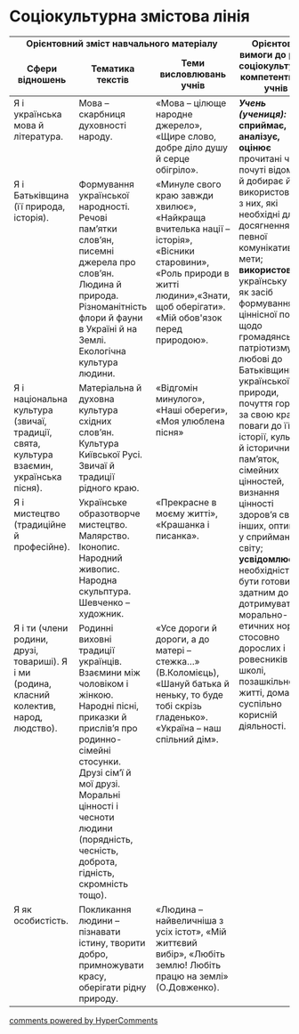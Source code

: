 <div id="hypercomments_widget" class="js-hypercomments-widget invisible"></div>

# Соціокультурна змістова лінія

<table>
<tr>
<td align="center" style="vertical-align:top !important;" colspan="3"><b>Орієнтовний зміст навчального матеріалу</b></td>
<td width="40%" align="center" rowspan="2"><b>Орієнтовні вимоги до рівня соціокультурної компетентності учнів
</b></td>
</tr>
  <tr>
    <td width="10%" align="center"><b>Cфери відношень</b></td>
    <td width="40%" align="center"><b>Тематика текстів</b></td>  
    <td width="10%" align="center"><b>Теми висловлювань учнів</b></td>
  </tr>
<tbody>
  <tr>
<td width="10%" style="vertical-align:top !important;">Я  і українська мова й література.</td>
<td width="40%" style="vertical-align:top !important;">Мова – скарбниця духовності народу. </td>
<td width="10%" style="vertical-align:top !important;">«Мова – цілюще народне джерело», «Щире слово, добре діло душу й серце обігріло». 
</td>
    <td width="40%" style="vertical-align:top !important;" rowspan="7">
<i><b>Учень (учениця):</b></i><br>
<b>сприймає, аналізує,  оцінює</b> прочитані чи почуті відомості й добирає й використовує  ті з них, які необхідні для досягнення певної комунікативної мети;<br>
<b>використовує</b> українську мову як засіб формування ціннісної позиції щодо громадянського патріотизму, любові до Батьківщини, української природи, почуття гордості за свою країну, поваги до її історії, культури й історичних пам’яток, сімейних цінностей, визнання цінності здоров’я свого й інших, оптимізм у сприйманні світу;<br>
<b>усвідомлює</b> необхідність бути готовим  і здатним до дотримуватися морально-етичних норм стосовно дорослих і ровесників у школі, позашкільному житті, дома, суспільно корисній діяльності.</td>
  </tr>
  <tr>
<td width="10%" style="vertical-align:top !important;">Я і Батьківщина (її природа, історія).</td>
<td width="40%" style="vertical-align:top !important;">Формування української народності. Речові пам’ятки слов’ян, писемні джерела про слов’ян. Людина й природа. Різноманітність флори й фауни в Україні й на Землі. Екологічна культура  людини.</td>
<td width="10%" style="vertical-align:top !important;">«Минуле свого краю завжди хвилює», «Найкраща вчителька нації – історія», «Вісники старовини», «Роль природи в житті людини»,«Знати, щоб оберігати». «Мій обов'язок перед природою». 
</td>
</tr>
  <tr>
<td width="10%" style="vertical-align:top !important;">Я  і  національна культура (звичаї, традиції, свята, культура взаємин, українська пісня).</td>
<td width="40%" style="vertical-align:top !important;">Матеріальна й духовна культура східних слов’ян. Культура Київської Русі.
Звичаї й традиції рідного краю.
</td>
<td width="10%" style="vertical-align:top !important;"> «Відгомін минулого», «Наші обереги», «Моя улюблена пісня»</td>
</tr>
  <tr>
<td width="10%" style="vertical-align:top !important;">Я і мистецтво (традиційне й професійне).</td>
<td width="40%" style="vertical-align:top !important;">Українське образотворче мистецтво. Малярство. Іконопис. Народний живопис. Народна скульптура. Шевченко – художник.</td>
<td width="10%" style="vertical-align:top !important;">«Прекрасне в моєму житті», «Крашанка і писанка».
</td>
</tr>
  <tr>
<td width="10%" style="vertical-align:top !important;">Я і ти (члени родини, друзі, товариші). Я і ми (родина, класний колектив,  народ, людство).
</td>
<td width="40%" style="vertical-align:top !important;">Родинні виховні традиції українців. Взаємини між чоловіком і жінкою. Народні пісні, приказки й прислів’я про родинно-сімейні стосунки. Друзі сім’ї й мої друзі. Моральні цінності і чесноти людини (порядність, чесність, доброта, гідність, скромність тощо).</td>
<td width="10%" style="vertical-align:top !important;">«Усе дороги й дороги, а до матері –  стежка…» (В.Коломієць), «Шануй батька й неньку, то буде тобі скрізь гладенько». «Україна – наш спільний дім».  
</td>
</tr>
  <tr>
<td width="10%" style="vertical-align:top !important;">Я  як особистість.</td>
<td width="40%" style="vertical-align:top !important;">Покликання людини – пізнавати істину, творити добро, примножувати красу, оберігати рідну природу.</td>
<td width="10%" style="vertical-align:top !important;">«Людина – найвеличніша з усіх істот», «Мій життєвий вибір», «Любіть землю! Любіть працю на землі» (О.Довженко). </td></tr>
</tbody>
</table>

<div class="js-hypercomments-container">
<a href="http://hypercomments.com" class="hc-link" title="comments widget">comments powered by HyperComments</a>
</div>